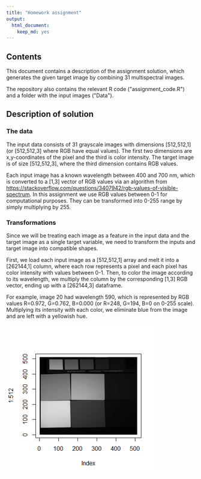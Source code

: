 ```yaml
---
title: "Homework assignment"
output: 
  html_document: 
    keep_md: yes
---
```


## Contents 

This document contains a description of the assignment solution, which generates the given target image by combining 31 multispectral images.

The repository also contains the relevant R code ("assignment_code.R") and a folder with the input images ("Data").

## Description of solution

### The data

The input data consists of 31 grayscale images with dimensions [512,512,1] (or [512,512,3] where RGB have equal values). The first two dimensions are x,y-coordinates of the pixel and the third is color intensity. The target image is of size [512,512,3], where the third dimension contains RGB values.

Each input image has a known wavelength between 400 and 700 nm, which is converted to a [1,3] vector of RGB values via an algorithm from <https://stackoverflow.com/questions/3407942/rgb-values-of-visible-spectrum>. In this assignment we use RGB values between 0-1 for computational purposes. They can be transformed into 0-255 range by simply multiplying by 255.

### Transformations 

Since we will be treating each image as a feature in the input data and the target image as a single target variable, we need to transform the inputs and target image into compatible shapes. 

First, we load each input image as a [512,512,1] array and melt it into a [262144,1] column, where each row represents a pixel and each pixel has color intensity with values between 0-1. Then, to color the image according to its wavelength, we multiply the column by the corresponding [1,3] RGB vector, ending up with a [262144,3] dataframe.  

For example, image 20 had wavelength 590, which is represented by RGB values R=0.972, G=0.762, B=0.000 (or R=248, G=194, B=0 on 0-255 scale). Multiplying its intensity with each color, we eliminate blue from the image and are left with a yellowish hue. 



![](Other/img20.png)
